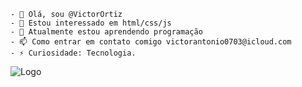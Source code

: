 ```
- 👋 Olá, sou @VictorOrtiz
- 👀 Estou interessado em html/css/js
- 🌱 Atualmente estou aprendendo programação
- 📫 Como entrar em contato comigo victorantonio0703@icloud.com
- ⚡ Curiosidade: Tecnologia.
```
<img src="https://cdn-icons-png.flaticon.com/512/71/71739.png" alt="Logo">
